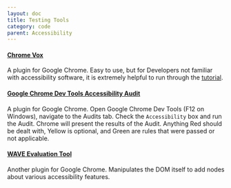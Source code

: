 ```yaml
---
layout: doc
title: Testing Tools
category: code
parent: Accessibility
---
```


#### [Chrome Vox](https://chrome.google.com/webstore/detail/chromevox/kgejglhpjiefppelpmljglcjbhoiplfn)

A plugin for Google Chrome. Easy to use, but for Developers not familiar with accessibility software, it is extremely helpful to run through the [tutorial](http://www.chromevox.com/tutorial/index.html).

#### [Google Chrome Dev Tools Accessibility Audit](https://chrome.google.com/webstore/detail/accessibility-developer-t/fpkknkljclfencbdbgkenhalefipecmb)

A plugin for Google Chrome. Open Google Chrome Dev Tools (F12 on Windows), navigate to the Audits tab. Check the `Accessibility` box and run the Audit. Chrome will present the results of the Audit. Anything Red should be dealt with, Yellow is optional, and Green are rules that were passed or not applicable.

#### [WAVE Evaluation Tool](https://chrome.google.com/webstore/detail/wave-evaluation-tool/jbbplnpkjmmeebjpijfedlgcdilocofh)

Another plugin for Google Chrome. Manipulates the DOM itself to add nodes about various accessibility features.
